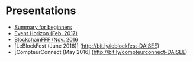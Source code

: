 # Presentations

- [Summary for beginners](https://frama.link/DAISEE-summary)
- [Event Horizon (Feb. 2017)](https://frama.link/DAISEE-EventHorizon)
- [BlockchainFFF (Nov. 2016](http://bit.ly/IMAL2016_DAISEE) 
- [LeBlockFest (June 2016)] (http://bit.ly/leblockfest-DAISEE)
- [CompteurConnect (May 2016] (http://bit.ly/compteurconnect-DAISEE)
